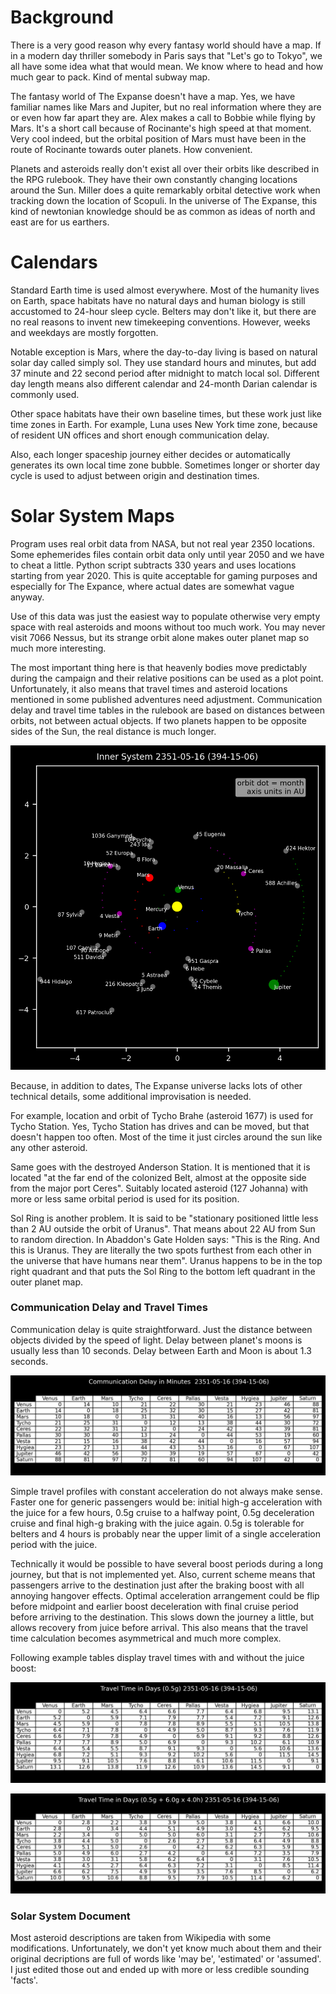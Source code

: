 # Background

There is a very good reason why every fantasy world should have a map. If in a modern day thriller somebody in Paris says that "Let's go to Tokyo", we all have some idea what that would mean. We know where to head and how much gear to pack. Kind of mental subway map.

The fantasy world of The Expanse doesn't have a map. Yes, we have familiar names like Mars and Jupiter, but no real information where they are or even how far apart they are. Alex makes a call to Bobbie while flying by Mars. It's a short call because of Rocinante's high speed at that moment. Very cool indeed, but the orbital position of Mars must have been in the route of Rocinante towards outer planets. How convenient.

Planets and asteroids really don't exist all over their orbits like described in the RPG rulebook. They have their own constantly changing locations around the Sun. Miller does a quite remarkably orbital detective work when tracking down the location of Scopuli. In the universe of The Expanse, this kind of newtonian knowledge should be as common as ideas of north and east are for us earthers.

# Calendars

Standard Earth time is used almost everywhere. Most of the humanity lives on Earth, space habitats have no natural days and human biology is still accustomed to 24-hour sleep cycle. Belters may don't like it, but there are no real reasons to invent new timekeeping conventions. However, weeks and weekdays are mostly forgotten.

Notable exception is Mars, where the day-to-day living is based on natural solar day called simply sol. They use standard hours and minutes, but add 37 minute and 22 second period after midnight to match local sol. Different day length means also different calendar and 24-month Darian calendar is commonly used.

Other space habitats have their own baseline times, but these work just like time zones in Earth. For example, Luna uses New York time zone, because of resident UN offices and short enough communication delay.

Also, each longer spaceship journey either decides or automatically generates its own local time zone bubble. Sometimes longer or shorter day cycle is used to adjust between origin and destination times.

# Solar System Maps

Program uses real orbit data from NASA, but not real year 2350 locations. Some ephemerides files contain orbit data only until year 2050 and we have to cheat a little. Python script subtracts 330 years and uses locations starting from year 2020. This is quite acceptable for gaming purposes and especially for The Expance, where actual dates are somewhat vague anyway.

Use of this data was just the easiest way to populate otherwise very empty space with real asteroids and moons without too much work. You may never visit 7066 Nessus, but its strange orbit alone makes outer planet map so much more interesting.

The most important thing here is that heavenly bodies move predictably during the campaign and their relative positions can be used as a plot point. Unfortunately, it also means that travel times and asteroid locations mentioned in some published adventures need adjustment. Communication delay and travel time tables in the rulebook are based on distances between orbits, not between actual objects. If two planets happen to be opposite sides of the Sun, the real distance is much longer.

![inner system](images/inner.png)

Because, in addition to dates, The Expanse universe lacks lots of other technical details, some additional improvisation is needed.

For example, location and orbit of Tycho Brahe (asteroid 1677) is used for Tycho Station. Yes, Tycho Station has drives and can be moved, but that doesn't happen too often. Most of the time it just circles around the sun like any other asteroid.

Same goes with the destroyed Anderson Station. It is mentioned that it is located "at the far end of the colonized Belt, almost at the opposite side from the major port Ceres". Suitably located asteroid (127 Johanna) with more or less same orbital period is used for its position.

Sol Ring is another problem. It is said to be "stationary positioned little less than 2 AU outside the orbit of Uranus". That means about 22 AU from Sun to random direction. In Abaddon's Gate Holden says: "This is the Ring. And this is Uranus. They are literally the two spots furthest from each other in the universe that have humans near them". Uranus happens to be in the top right quadrant and that puts the Sol Ring to the bottom left quadrant in the outer planet map.

### Communication Delay and Travel Times

Communication delay is quite straightforward. Just the distance between objects divided by the speed of light. Delay between planet's moons is usually less than 10 seconds. Delay between Earth and Moon is about 1.3 seconds.

![communication delay](images/systemdelay.png)

Simple travel profiles with constant acceleration do not always make sense. Faster one for generic passengers would be: initial high-g acceleration with the juice for a few hours, 0.5g cruise to a halfway point, 0.5g deceleration cruise and final high-g braking with the juice again. 0.5g is tolerable for belters and 4 hours is probably near the upper limit of a single acceleration period with the juice.

Technically it would be possible to have several boost periods during a long journey, but that is not implemented yet. Also, current scheme means that passengers arrive to the destination just after the braking boost with all annoying hangover effects. Optimal acceleration arrangement could be flip before midpoint and earlier boost deceleration with final cruise period before arriving to the destination. This slows down the journey a little, but allows recovery from juice before arrival. This also means that the travel time calculation becomes asymmetrical and much more complex.

Following example tables display travel times with and without the juice boost:

![travel time](images/systemtravel05.png)

![travel time](images/systemtravel05+60x40.png)

### Solar System Document

Most asteroid descriptions are taken from Wikipedia with some modifications. Unfortunately, we don't yet know much about them and their original decriptions are full of words like 'may be', 'estimated' or 'assumed'. I just edited those out and ended up with more or less credible sounding 'facts'.
